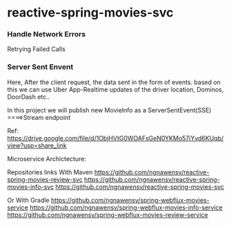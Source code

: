 # reactive-spring-movies-svc

### Handle Network Errors

 Retrying Failed Calls

### Server Sent Envent
Here, After the client request, the data sent in the form of events.
based on this we can use Uber App-Realtime updates of the driver location, Dominos, DoorDash etc..

In this project we will publish new MovieInfo as a ServerSentEvent(SSE) ====>Stream endpoint

Ref: https://drive.google.com/file/d/1ObjHVtG0WOAFsGeN0YKMo57iYvd6KUqb/view?usp=share_link


Microservice Archictecture:

Repositories links
With Maven
https://github.com/ngnawensv/reactive-spring-movies-review-svc
https://github.com/ngnawensv/reactive-spring-movies-info-svc
https://github.com/ngnawensv/reactive-spring-movies-svc

Or
With Gradle
https://github.com/ngnawensv/spring-webflux-movies-service
https://github.com/ngnawensv/spring-webflux-movies-info-service
https://github.com/ngnawensv/spring-webflux-movies-review-service
